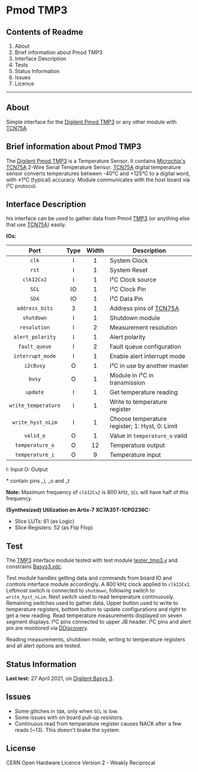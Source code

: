 # Pmod TMP3

## Contents of Readme

1. About
2. Brief information about Pmod TMP3
3. Interface Description
4. Tests
5. Status Information
6. Issues
7. Licence

---

## About

Simple interface for the [Digilent Pmod TMP3](https://reference.digilentinc.com/reference/pmod/pmodtmp3/start) or any other module with [TCN75A](https://ww1.microchip.com/downloads/en/DeviceDoc/21935D.pdf).

## Brief information about Pmod TMP3

The [Digilent Pmod TMP3](https://reference.digilentinc.com/reference/pmod/pmodtmp3/start) is a Temperature Sensor. It contains [Microchip's TCN75A](https://ww1.microchip.com/downloads/en/DeviceDoc/21935D.pdf) 2-Wire Serial Temperature Sensor. [TCN75A](https://ww1.microchip.com/downloads/en/DeviceDoc/21935D.pdf) digital  temperature sensor converts temperatures between -40°C and +125°C to a digital word, with ±1°C (typical) accuracy. Module communicates with the host board via I²C protocol.

## Interface Description

his interface can be used to gather data from Pmod [TMP3](https://reference.digilentinc.com/reference/pmod/pmodtmp3/start) (or anything else that use [TCN75A](https://ww1.microchip.com/downloads/en/DeviceDoc/21935D.pdf)) easily.

**IOs:**

|   Port   | Type | Width |  Description |
| :------: | :----: | :----: | ------ |
|  `clk`   |   I   | 1 | System Clock |
|  `rst`   |   I   | 1 | System Reset |
|  `clkI2Cx2`   |   I   | 1 | I²C Clock source |
|  `SCL`   |   IO   | 1 | I²C Clock Pin |
|  `SDA`   |   IO   | 1 | I²C Data Pin |
|  `address_bits`   |   3   | 1 | Address pins of [TCN75A](https://ww1.microchip.com/downloads/en/DeviceDoc/21935D.pdf) |
|  `shutdown`   |   I   | 1 | Shutdown module |
|  `resolution`   |   I   | 2 | Measurement resolution |
|  `alert_polarity`   |   I   | 1 | Alert polarity |
|  `fault_queue`   |   I   | 2 | Fault queue configuration |
|  `interrupt_mode`   |   I   | 1 | Enable alert interrupt mode |
|  `i2cBusy`   |   O   | 1 | I²C in use by another master |
|  `busy`   |   O   | 1 | Module in I²C in transmission |
|  `update`   |   I   | 1 | Get temperature reading |
|  `write_temperature`   |   I   | 1 | Write to temperature register |
|  `write_hyst_nLim`   |   I   | 1 | Choose temperature register; 1: Hyst, 0: Limit |
|  `valid_o`   |   O   | 1 | Value in `temperature_o` valid |
|  `temperature_o`   |   O   | 12 | Temperature output |
|  `temperature_i`   |   O   | 9 | Temperature input |

I: Input  O: Output

\* contain pins \_i, \_o and \_t

**Note:** Maximum frequency of `clkI2Cx2` is 800 kHz, `SCL` will have half of this frequency.

**(Synthesized) Utilization on Artix-7 XC7A35T-1CPG236C:**

* Slice LUTs: 61 (as Logic)
* Slice Registers: 52 (as Flip Flop)

## Test

The [TMP3](https://reference.digilentinc.com/reference/pmod/pmodtmp3/start) interface module tested with test module [tester_tmp3.v](Test/tester_tmp3.v) and constrains [Basys3.xdc](Test/Basys3.xdc).

Test module handles getting data and commands from board IO and controls interface module accordingly. A 800 kHz clock applied to `clkI2Cx2`. Leftmost switch is connected to `shutdown`, following switch to `write_hyst_nLim`. Next switch used to read temperature continuously. Remaining switches used to gather data. Upper button used to write to temperature registers, bottom button to update configurations and right to get a new reading. Read temperature measurements displayed on seven segment displays. I²C pins connected to upper JB header. I²C pins and alert pin are monitored via [DDiscovery](https://reference.digilentinc.com/reference/instrumentation/digital-discovery/start).

Reading measurements, shutdown mode, writing to temperature registers and all alert options are tested.

## Status Information

**Last test:** 27 April 2021, on [Digilent Basys 3](https://reference.digilentinc.com/reference/programmable-logic/basys-3/reference-manual).

## Issues

* Some glitches in `SDA`, only when `SCL` is low.
* Some issues with on board pull-up resistors.
* Continuous read from temperature register causes NACK after a few reads (~13). This doesn't brake the system.

## License

CERN Open Hardware Licence Version 2 - Weakly Reciprocal
